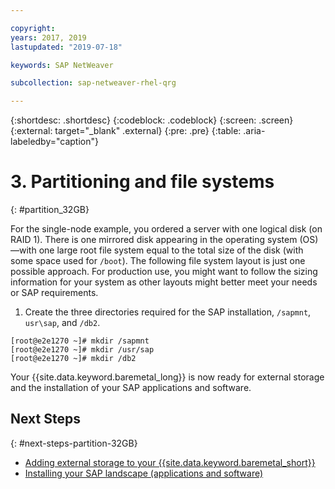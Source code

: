 ```yaml
---

copyright:
years: 2017, 2019
lastupdated: "2019-07-18"

keywords: SAP NetWeaver

subcollection: sap-netweaver-rhel-qrg

---
```


{:shortdesc: .shortdesc}
{:codeblock: .codeblock}
{:screen: .screen}
{:external: target="_blank" .external}
{:pre: .pre}
{:table: .aria-labeledby="caption"}

# 3. Partitioning and file systems
{: #partition_32GB}

For the single-node example, you ordered a server with one logical disk (on RAID 1). There is one mirrored disk appearing in the operating system (OS)—with one large root file system equal to the total size of the disk (with some space used for `/boot`). The following file system layout is just one possible approach. For production use, you might want to follow the sizing information for your system as other layouts might better meet your needs or SAP requirements.

1. Create the three directories required for the SAP installation, `/sapmnt`, `usr\sap`, and `/db2`.
```
[root@e2e1270 ~]# mkdir /sapmnt
[root@e2e1270 ~]# mkdir /usr/sap
[root@e2e1270 ~]# mkdir /db2
```
Your {{site.data.keyword.baremetal_long}} is now ready for external storage and the installation of your SAP applications and software.

## Next Steps
{: #next-steps-partition-32GB}

  * [Adding external storage to your {{site.data.keyword.baremetal_short}}](/docs/infrastructure/sap-netweaver-rhel-qrg?topic=sap-netweaver-rhel-qrg-storage)
  * [Installing your SAP landscape (applications and software)](/docs/infrastructure/sap-netweaver-rhel-qrg?topic=sap-netweaver-rhel-qrg-install_landscape)
